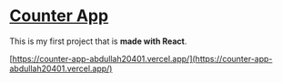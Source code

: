 # [Counter App](https://counter-app-abdullah20401.vercel.app/)

This is my first project that is <strong>made with React</strong>.

[https://counter-app-abdullah20401.vercel.app/](https://counter-app-abdullah20401.vercel.app/)
